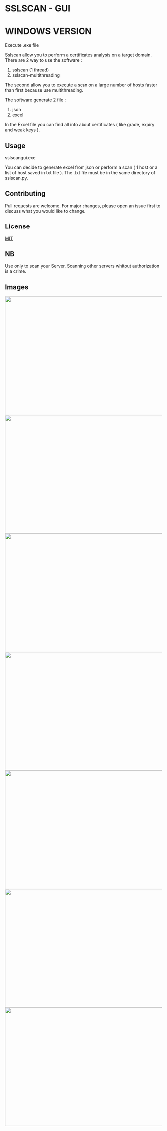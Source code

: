 # SSLSCAN - GUI

# WINDOWS VERSION

Execute .exe file

Sslscan allow you to perform a certificates analysis on a target domain. There are 2 way to use the software :

1) sslscan (1 thread)
2) sslscan-multithreading

The second allow you to execute a scan on a large number of hosts faster than first because use multithreading. 

The software generate 2 file :

1) json
2) excel 

In the Excel file you can find all info about certificates ( like grade, expiry and weak keys ).

## Usage

sslscangui.exe

You can decide to generate excel from json or perform a scan ( 1 host or a list of host saved in txt file ). The .txt file must be in the same directory of sslscan.py.

## Contributing
Pull requests are welcome. For major changes, please open an issue first to discuss what you would like to change.

## License
[MIT](https://github.com/jhacker91/sslscan/blob/master/License.txt)

## NB
Use only to scan your Server. Scanning other servers whitout authorization is a crime.

## Images

<img src="ph/op.png" width="550" height="380">
<img src="ph/1.png" width="550" height="380">
<img src="ph/2.png" width="550" height="380">
<img src="ph/ex1.png" width="550" height="380">
<img src="ph/ex2.png" width="550" height="380">
<img src="ph/ex3.png" width="550" height="380">
<img src="ph/js.png" width="550" height="380">

